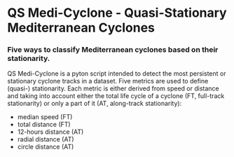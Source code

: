 # QS Medi-Cyclone - Quasi-Stationary Mediterranean Cyclones
### Five ways to classify Mediterranean cyclones based on their stationarity.

QS Medi-Cyclone is a pyton script intended to detect the most persistent or stationary cyclone tracks in a dataset. Five metrics are used to define (quasi-) stationarity. Each metric is either derived from speed or distance and taking into account either the total life cycle of a cyclone (FT, full-track stationarity) or only a part of it (AT, along-track stationarity):

- median speed (FT)
- total distance (FT)
- 12-hours distance (AT)
- radial distance (AT)
- circle distance (AT)
